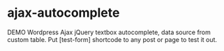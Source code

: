 # ajax-autocomplete
DEMO Wordpress Ajax jQuery textbox autocomplete, data source from custom table. Put [test-form] shortcode to any post or page to test it out.
